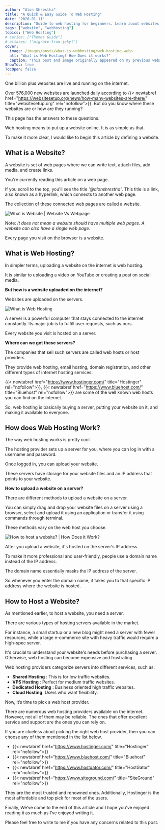 ```yaml
---
author: "Alon Shrestha"
title: "A Quick & Easy Guide To Web Hosting"
date: "2020-01-11"
description: "Guide to web hosting for beginners. Learn about websites, web hosting, and how to host a website easily."
tags: ["website", "webhosting"]
topics: ["Web Hosting"]
# series: ["Themes Guide"]
# aliases: ["migrate-from-jekyl"]
cover:
  image: /images/posts/what-is-webhosting/web-hosting.webp
  alt: "What is Web Hosting? How Does it works?"
  caption: "This post and image originally appeared on my previous website, sTechalon.com"
ShowToc: true
TocOpen: false
---
```


One billion plus websites are live and running on the internet. 

Over 576,000 new websites are launched daily according to {{< newtabref  href="https://websitesetup.org/news/how-many-websites-are-there/" title="websitesetup.org" rel="nofollow">}}. But do you know where these websites are or how are they running?

This page has the answers to these questions.

Web hosting means to put up a website online. It is as simple as that.

To make it more clear, I would like to begin this article by defining a website.

## What is a Website?
A website is set of web pages where we can write text, attach files, add media, and create links.

You're currently reading this article on a web page. 

If you scroll to the top, you'll see the title *'@alonshrestha'*. This title is a link, also known as a hyperlink, which connects to another web page.

The collection of these connected web pages are called a website. 

![What is Website | Website Vs Webpage](/images/posts/what-is-webhosting/web-page-vs-website.webp)

Note: *It does not mean a website should have multiple web pages. A website can also have a single web page.*

Every page you visit on the browser is a website.

## What is Web Hosting?
In simpler terms, uploading a website on the internet is web hosting. 

It is similar to uploading a video on YouTube or creating a post on social media.

**But how is a website uploaded on the internet?**

Websites are uploaded on the servers. 

![What is Web Hosting](/images/posts/web-hosting-nepal/image1.webp)

A server is a powerful computer that stays connected to the internet constantly. Its major job is to fulfill user requests, such as ours.

Every website you visit is hosted on a server.

**Where can we get these servers?**

The companies that sell such servers are called web hosts or host providers. 

They provide web hosting, email hosting, domain registration, and other different types of internet hosting services.

{{< newtabref  href="https://www.hostinger.com/" title="Hostinger" rel="nofollow">}}, {{< newtabref  href="https://www.bluehost.com/" title="Bluehost" rel="nofollow">}} are some of the well known web hosts you can find on the internet. 

So, web hosting is basically buying a server, putting your website on it, and making it available to everyone.

## How does Web Hosting Work?

The way web hosting works is pretty cool.

The hosting provider sets up a server for you, where you can log in with a username and password.

Once logged in, you can upload your website.

These servers have storage for your website files and an IP address that points to your website.

**How to upload a website on a server?**

There are different methods to upload a website on a server. 

You can simply drag and drop your website files on a server using a browser, select and upload it using an application or transfer it using commands through terminal. 

These methods vary on the web host you choose.

![How to host a website? | How Does it Work?](/images/posts/what-is-webhosting/webhosting.webp)

After you upload a website, it's hosted on the server's IP address.

To make it more professional and user-friendly, people use a domain name instead of the IP address.

The domain name essentially masks the IP address of the server.

So whenever you enter the domain name, it takes you to that specific IP address where the website is hosted.

<!-- <div style="background-color: #e7f3fe;border-left: 6px solid #2196F3;" class="info">
  <p><strong>Related Post: </strong></p>
  <p>
  <a href="https://stechalon.com/what-is-domain-name-how-it-works" target="_blank">&#128073; What is Domain Name? How does it work? and How to get one?</a>
  </p>
</div> -->

## How to Host a Website?
As mentioned earlier, to host a website, you need a server. 

There are various types of hosting servers available in the market.

For instance, a small startup or a new blog might need a server with fewer resources, while a large e-commerce site with heavy traffic would require a high-spec server.

It's crucial to understand your website's needs before purchasing a server. Otherwise, web hosting can become expensive and frustrating.

Web hosting providers categorize servers into different services, such as:
- **Shared Hosting** : This is for low traffic websites.
- **VPS Hosting** : Perfect for medium traffic websites.
- **Dedicated Hosting** : Business oriented high traffic websites.
- **Cloud Hosting**: Users who want flexibility.

<!-- To figure out the perfect hosting type, you may want to read: 
<div style="background-color: #e7f3fe;border-left: 6px solid #2196F3;" class="info">
  <p>
  <a href="https://stechalon.com/shared-vps-dedicated-cloud-hosting-comparison" target="_blank">&#128073;	Comparison between Shared Vs VPS Vs Dedicated Vs Cloud hosting</a>
  </p>
</div> -->

Now, it’s time to pick a web host provider. 

There are numerous  web hosting providers available on the internet. However, not all of them may be reliable. The ones that offer excellent service and support are the ones you can rely on.

If you are clueless about picking the right web host provider, then you can choose any of them mentioned in the list below.
- {{< newtabref  href="https://www.hostinger.com/" title="Hostinger" rel="nofollow">}}
- {{< newtabref  href="https://www.bluehost.com/" title="Bluehost" rel="nofollow">}}
- {{< newtabref  href="https://www.hostgator.com/" title="HostGator" rel="nofollow">}}
- {{< newtabref  href="https://www.siteground.com/" title="SiteGround" rel="nofollow">}}

They are the most trusted and renowned ones. Additionally, Hostinger is the most affordable and top pick for most of the users.

Finally, We’ve come to the end of this article and I hope you’ve enjoyed reading it as much as I’ve enjoyed writing it. 

Please feel free to write to me if you have any concerns related to this post.